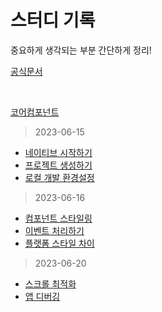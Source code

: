 # 스터디 기록

중요하게 생각되는 부분 간단하게 정리!

[공식문서](https://reactnative.dev/docs/getting-started)

<br />

[코어컴포넌트](https://reactnative.dev/docs/components-and-apis)

> 2023-06-15

- [네이티브 시작하기](./study/01_개요.md)
- [프로젝트 생성하기](./study/02_Native생성하기.md)
- [로컬 개발 환경설정](./study/03_로컬개발환경_설정.md)

> 2023-06-16

- [컴포넌트 스타일링](./study/04_앱스타일링.md)
- [이벤트 처리하기](./study/05_이벤트처리.md)
- [플랫폼 스타일 차이](./study/06_ios_android스타일차이.md)

> 2023-06-20

- [스크롤 최적화](./study/07_ScrollView.md)
- [앱 디버깅](./study/08_앱디버깅.md)
